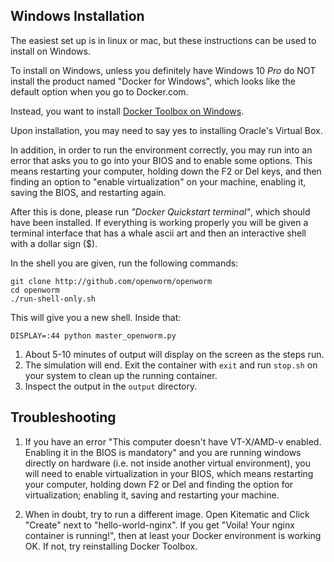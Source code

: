 
Windows Installation
--------------------
The easiest set up is in linux or mac, but these instructions can be used to install on Windows.

To install on Windows, unless you definitely have Windows 10 *Pro* do NOT install the product named "Docker for Windows", which looks like the default option when you go to Docker.com.

Instead, you want to install [Docker Toolbox on Windows](https://docs.docker.com/toolbox/toolbox_install_windows/).

Upon installation, you may need to say yes to installing Oracle's Virtual Box.

In addition, in order to run the environment correctly, you may run into an error that asks you to go into your BIOS and to enable some options.  This means restarting your computer, holding down the F2 or Del keys, and then finding an option to "enable virtualization" on your machine, enabling it, saving the BIOS, and restarting again.

After this is done, please run *"Docker Quickstart terminal"*, which should have been installed.  If everything is working properly you will be given a terminal interface that has a whale ascii art and then an interactive shell with a dollar sign ($).

In the shell you are given, run the following commands:

```
git clone http://github.com/openworm/openworm
cd openworm
./run-shell-only.sh
```

This will give you a new shell.  Inside that:

```
DISPLAY=:44 python master_openworm.py
```

1. About 5-10 minutes of output will display on the screen as the steps run.
2. The simulation will end.  Exit the container with `exit` and run `stop.sh` on your system to clean up the running container.
3. Inspect the output in the `output` directory.

Troubleshooting
---------------

1. If you have an error "This computer doesn't have VT-X/AMD-v enabled.  Enabling it in the BIOS is mandatory" and you are running windows directly on hardware (i.e. not inside another virtual environment), you will need to enable virtualization in your BIOS, which means restarting your computer, holding down F2 or Del and finding the option for virtualization; enabling it, saving and restarting your machine.

2. When in doubt, try to run a different image.  Open Kitematic and Click "Create" next to "hello-world-nginx".  If you get "Voila! Your nginx container is running!", then at least your Docker environment is working OK.  If not, try reinstalling Docker Toolbox.
